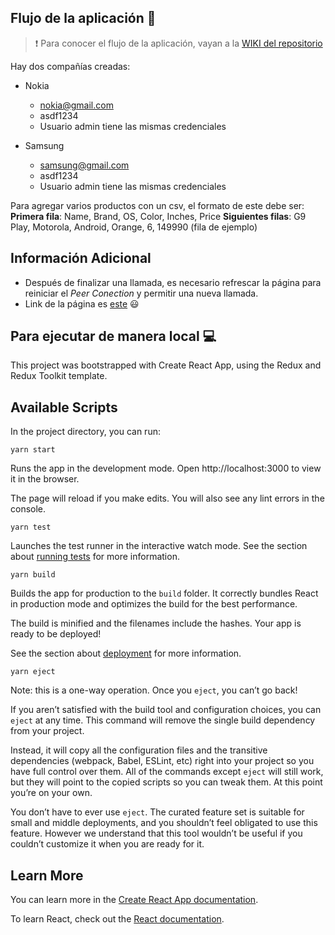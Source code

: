## Flujo de la aplicación :eyes:

> ❗️ Para conocer el flujo de la aplicación, vayan a la [WIKI del repositorio](https://github.com/EABModel/frontend/wiki)

Hay dos compañías creadas:
- Nokia
  - nokia@gmail.com
  - asdf1234
  - Usuario admin tiene las mismas credenciales

- Samsung
  - samsung@gmail.com
  - asdf1234
  - Usuario admin tiene las mismas credenciales

Para agregar varios productos con un csv, el formato de este debe ser:
__Primera fila__: Name, Brand, OS, Color, Inches, Price
__Siguientes filas__: G9 Play, Motorola, Android, Orange, 6, 149990 (fila de ejemplo)

## Información Adicional
- Después de finalizar una llamada, es necesario refrescar la página para reiniciar el _Peer Conection_ y permitir una nueva llamada.
- Link de la página es [este](https://eabmodel.github.io/frontend) :smiley:


## Para ejecutar de manera local 💻

This project was bootstrapped with Create React App, using the Redux and Redux Toolkit template.

## Available Scripts

In the project directory, you can run:

`yarn start`

Runs the app in the development mode.
Open http://localhost:3000 to view it in the browser.

The page will reload if you make edits.
You will also see any lint errors in the console.

`yarn test`

Launches the test runner in the interactive watch mode.
See the section about [running tests](https://create-react-app.dev/docs/running-tests/) for more information.

`yarn build`

Builds the app for production to the `build` folder.
It correctly bundles React in production mode and optimizes the build for the best performance.

The build is minified and the filenames include the hashes.
Your app is ready to be deployed!

See the section about [deployment](https://create-react-app.dev/docs/deployment/) for more information.

`yarn eject`

Note: this is a one-way operation. Once you `eject`, you can’t go back!

If you aren’t satisfied with the build tool and configuration choices, you can `eject` at any time. This command will remove the single build dependency from your project.

Instead, it will copy all the configuration files and the transitive dependencies (webpack, Babel, ESLint, etc) right into your project so you have full control over them. All of the commands except `eject` will still work, but they will point to the copied scripts so you can tweak them. At this point you’re on your own.

You don’t have to ever use `eject`. The curated feature set is suitable for small and middle deployments, and you shouldn’t feel obligated to use this feature. However we understand that this tool wouldn’t be useful if you couldn’t customize it when you are ready for it.

## Learn More

You can learn more in the [Create React App documentation](https://create-react-app.dev/docs/getting-started/).

To learn React, check out the [React documentation](https://reactjs.org).
